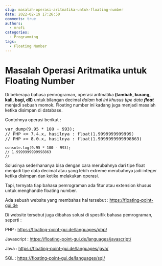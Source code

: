 ```yaml
---
slug: masalah-operasi-aritmatika-untuk-floating-number
date: 2022-02-19 17:26:50
comments: true
authors:
  - mrofi
categories:
  - Programming
tags:
  - Floating Number
---
```


# Masalah Operasi Aritmatika untuk Floating Number

Di beberapa bahasa pemrograman, operasi aritmatika <strong>(tambah, kurang, kali, bagi, dll)</strong> untuk bilangan decimal <em>dalam hal ini khusus tipe data <strong>float</strong></em> menjadi sebuah momok. Floating number ini kadang juga menjadi masalah ketika disimpan di database.

<!-- more -->

Contohnya operasi berikut :
<pre data-params="php">var_dump(9.95 * 100 - 993);
// PHP &lt;= 7.4.x, hasilnya : float(1.9999999999999)
// PHP &gt;= 8.0.x, hasilnya : float(1.9999999999998863)</pre>
<pre data-params="javascript"><code>console.log(9.95 * 100 - 993);
// 1.9999999999998863
// </code></pre>

Solusinya sederhananya bisa dengan cara merubahnya dari tipe float menjadi tipe data decimal atau yang lebih extreme merubahnya jadi integer ketika disimpan dan ketika melakukan operasi.

Tapi, ternyata tiap bahasa pemrograman ada fitur atau extension khusus untuk menghandle floating number.

Ada sebuah website yang membahas hal tersebut : <a href="https://floating-point-gui.de">https://floating-point-gui.de</a>

Di website tersebut juga dibahas solusi di spesifik bahasa pemrograman, seperti :

PHP : <a href="https://floating-point-gui.de/languages/php/">https://floating-point-gui.de/languages/php/</a>

Javascript : <a href="https://floating-point-gui.de/languages/javascript/">https://floating-point-gui.de/languages/javascript/</a>

Java : <a href="https://floating-point-gui.de/languages/java/">https://floating-point-gui.de/languages/java/</a>

SQL : <a href="https://floating-point-gui.de/languages/sql/">https://floating-point-gui.de/languages/sql/</a>
